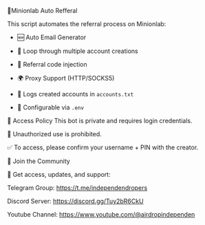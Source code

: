 🚀Minionlab Auto Refferal

This script automates the referral process on Minionlab:

- 🆕 Auto Email Generator
  
- 🔁 Loop through multiple account creations
  
- 🧩 Referral code injection
  
- 🌍 Proxy Support (HTTP/SOCKS5)
  
- 📑 Logs created accounts in `accounts.txt`
  
- 📂 Configurable via `.env`
  

🔐 Access Policy
This bot is private and requires login credentials.

🚫 Unauthorized use is prohibited.

✅ To access, please confirm your username + PIN with the creator.

📣 Join the Community

📢 Get access, updates, and support:

Telegram Group: https://t.me/independendropers

Discord Server: https://discord.gg/Tuy2bR6CkU

Youtube Channel: https://www.youtube.com/@airdropindependen
